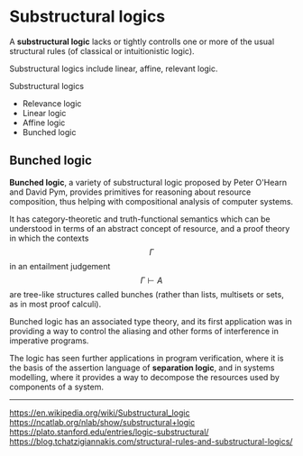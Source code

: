 # Substructural logics

A **substructural logic** lacks or tightly controlls one or more of the usual structural rules (of classical or intuitionistic logic).


Substructural logics include linear, affine, relevant logic.

Substructural logics
- Relevance logic
- Linear logic
- Affine logic
- Bunched logic




## Bunched logic

**Bunched logic**, a variety of substructural logic proposed by Peter O'Hearn and David Pym, provides primitives for reasoning about resource composition, thus helping with compositional analysis of computer systems.

It has category-theoretic and truth-functional semantics which can be understood in terms of an abstract concept of resource, and a proof theory in which the contexts $$\Gamma$$ in an entailment judgement $$\Gamma \vdash A$$ are tree-like structures called bunches (rather than lists, multisets or sets, as in most proof calculi).

Bunched logic has an associated type theory, and its first application was in providing a way to control the aliasing and other forms of interference in imperative programs.

The logic has seen further applications in program verification, where it is the basis of the assertion language of **separation logic**, and in systems modelling, where it provides a way to decompose the resources used by components of a system.




---

https://en.wikipedia.org/wiki/Substructural_logic
https://ncatlab.org/nlab/show/substructural+logic
https://plato.stanford.edu/entries/logic-substructural/
https://blog.tchatzigiannakis.com/structural-rules-and-substructural-logics/




